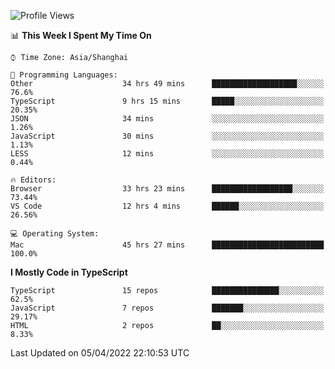 <!--START_SECTION:waka-->
![Profile Views](http://img.shields.io/badge/Profile%20Views-1-blue)

📊 **This Week I Spent My Time On** 

```text
⌚︎ Time Zone: Asia/Shanghai

💬 Programming Languages: 
Other                    34 hrs 49 mins      ███████████████████░░░░░░   76.6% 
TypeScript               9 hrs 15 mins       █████░░░░░░░░░░░░░░░░░░░░   20.35% 
JSON                     34 mins             ░░░░░░░░░░░░░░░░░░░░░░░░░   1.26% 
JavaScript               30 mins             ░░░░░░░░░░░░░░░░░░░░░░░░░   1.13% 
LESS                     12 mins             ░░░░░░░░░░░░░░░░░░░░░░░░░   0.44%

🔥 Editors: 
Browser                  33 hrs 23 mins      ██████████████████░░░░░░░   73.44% 
VS Code                  12 hrs 4 mins       ██████░░░░░░░░░░░░░░░░░░░   26.56%

💻 Operating System: 
Mac                      45 hrs 27 mins      █████████████████████████   100.0%

```

**I Mostly Code in TypeScript** 

```text
TypeScript               15 repos            ███████████████░░░░░░░░░░   62.5% 
JavaScript               7 repos             ███████░░░░░░░░░░░░░░░░░░   29.17% 
HTML                     2 repos             ██░░░░░░░░░░░░░░░░░░░░░░░   8.33%

```



 Last Updated on 05/04/2022 22:10:53 UTC
<!--END_SECTION:waka-->
